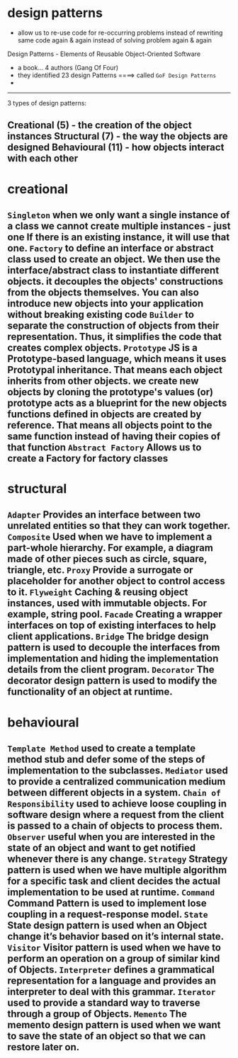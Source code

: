 # design patterns 
- allow us to re-use code for re-occurring problems
    instead of rewriting same code again & again
    instead of solving problem again & again

Design Patterns - Elements of Reusable Object-Oriented Software
- a book... 4 authors (Gang Of Four)
- they identified 23 design Patterns ====> called `GoF Design Patterns`
- 
-------------------------------------------------------------------------------------------
3 types of design patterns:

Creational (5) - the creation of the object instances
Structural (7) - the way the objects are designed
Behavioural (11) - how objects interact with each other
-------------------------------------------------------------------------------------------

# creational
`Singleton`
    when we only want a single instance of a class
    we cannot create multiple instances - just one
    If there is an existing instance, it will use that one.
`Factory`
    to define an interface or abstract class used to create an object. 
    We then use the interface/abstract class to instantiate different objects.
    it decouples the objects' constructions from the objects themselves. 
    You can also introduce new objects into your application without breaking existing code
`Builder`
    to separate the construction of objects from their representation. 
    Thus, it simplifies the code that creates complex objects.
`Prototype`
    JS is a Prototype-based language, which means it uses Prototypal inheritance. 
    That means each object inherits from other objects.
    we create new objects by cloning the prototype's values (or) prototype acts as a blueprint for the new objects
    functions defined in objects are created by reference. 
        That means all objects point to the same function instead of having their copies of that function
`Abstract Factory`
    Allows us to create a Factory for factory classes
-------------------------------------------------------------------------------------------

# structural

`Adapter`
    Provides an interface between two unrelated entities so that they can work together.
`Composite`
	Used when we have to implement a part-whole hierarchy. 
    For example, a diagram made of other pieces such as circle, square, triangle, etc.
`Proxy`
    Provide a surrogate or placeholder for another object to control access to it.
`Flyweight`
	Caching & reusing object instances, used with immutable objects. For example, string pool.
`Facade`
	Creating a wrapper interfaces on top of existing interfaces to help client applications.
`Bridge`
	The bridge design pattern is used to decouple the interfaces from implementation 
    and hiding the implementation details from the client program.
`Decorator`
    The decorator design pattern is used to modify the functionality of an object at runtime.
-------------------------------------------------------------------------------------------

# behavioural

`Template Method`
	used to create a template method stub and defer some of the steps of implementation to the subclasses.
`Mediator`
	used to provide a centralized communication medium between different objects in a system.
`Chain of Responsibility`
	used to achieve loose coupling in software design where a request from the client is passed to a chain of objects to process them.
`Observer`
	useful when you are interested in the state of an object and want to get notified whenever there is any change.
`Strategy`
	Strategy pattern is used when we have multiple algorithm for a specific task and client decides the actual implementation to be used at runtime.
`Command`
	Command Pattern is used to implement lose coupling in a request-response model.
`State`
	State design pattern is used when an Object change it’s behavior based on it’s internal state.
`Visitor`
	Visitor pattern is used when we have to perform an operation on a group of similar kind of Objects.
`Interpreter`
	defines a grammatical representation for a language and provides an interpreter to deal with this grammar.
`Iterator`	
    used to provide a standard way to traverse through a group of Objects.
`Memento`
    The memento design pattern is used when we want to save the state of an object so that we can restore later on.
-------------------------------------------------------------------------------------------